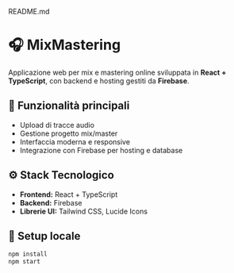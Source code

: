 README.md
# 🎧 MixMastering

Applicazione web per mix e mastering online sviluppata in **React + TypeScript**, con backend e hosting gestiti da **Firebase**.

## 🚀 Funzionalità principali
- Upload di tracce audio
- Gestione progetto mix/master
- Interfaccia moderna e responsive
- Integrazione con Firebase per hosting e database

## ⚙️ Stack Tecnologico
- **Frontend:** React + TypeScript  
- **Backend:** Firebase  
- **Librerie UI:** Tailwind CSS, Lucide Icons  

## 🧩 Setup locale
```bash
npm install
npm start
